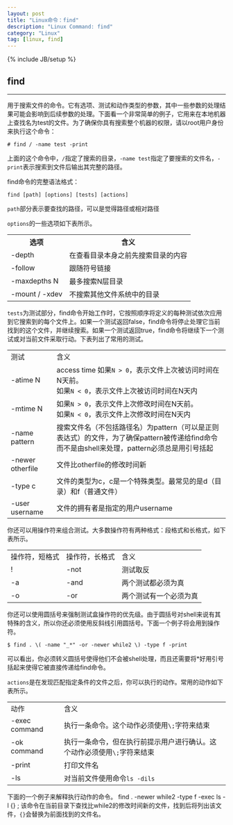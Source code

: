 ```yaml
---
layout: post
title: "Linux命令：find"
description: "Linux Command: find"
category: "Linux"
tag: [linux, find]
---
```

{% include JB/setup %}

## find

***

用于搜索文件的命令。它有选项、测试和动作类型的参数，其中一些参数的处理结果可能会影响到后续参数的处理。下面看一个非常简单的例子，它用来在本地机器上查找名为test的文件。为了确保你具有搜索整个机器的权限，请以root用户身份来执行这个命令：

	# find / -name test -print

上面的这个命令中，`/`指定了搜索的目录，`-name test`指定了要搜索的文件名，`-print`表示搜索到文件后输出其完整的路径。

find命令的完整语法格式：

	find [path] [options] [tests] [actions]


`path`部分表示要查找的路径，可以是觉得路径或相对路径

`options`的一些选项如下表所示。
	<table>
		<tr>
			<th>选项</th>
			<th>含义</th>
		</tr>
		<tr>
			<td>-depth</td>
			<td>在查看目录本身之前先搜索目录的内容</td>
		</tr>
		<tr>
			<td>-follow</td>
			<td>跟随符号链接</td>
		</tr>
		<tr>
			<td>-maxdepths N</td>
			<td>最多搜索N层目录</td>
		</tr>
		<tr>
			<td>-mount / -xdev</td>
			<td>不搜索其他文件系统中的目录</td>
		</tr>
	</table>

<!--excerpt-->

`tests`为测试部分，find命令开始工作时，它按照顺序将定义的每种测试依次应用到它搜索到的每个文件上。如果一个测试返回false，find命令将停止处理它当前找到的这个文件，并继续搜索。如果一个测试返回true，find命令将继续下一个测试或对当前文件采取行动。下表列出了常用的测试。
	<table>
		<tr>
			<td>测试</td>
			<td>含义</td>
		</tr>
		<tr>
			<td>-atime N</td>
			<td>access time
				如果`N > 0`，表示文件上次被访问时间在N天前。<br />如果`N < 0`，表示文件上次被访问时间在N天内
			</td>
		</tr>
		<tr>
			<td>-mtime N</td>
			<td>如果`N > 0`，表示文件上次修改时间在N天前。<br />如果`N < 0`，表示文件上次修改时间在N天内</td>
		</tr>
		<tr>
			<td>-name pattern</td>
			<td>搜索文件名（不包括路径名）为pattern（可以是正则表达式）的文件，为了确保pattern被传递给find命令而不是由shell来处理，pattern必须总是用引号括起</td>
		</tr>
		<tr>
			<td>-newer otherfile</td>
			<td>文件比otherfile的修改时间新</td>
		</tr>
		<tr>
			<td>-type c</td>
			<td>文件的类型为c，c是一个特殊类型。最常见的是d（目录）和f（普通文件）</td>
		</tr>
		<tr>
			<td>-user username</td>
			<td>文件的拥有者是指定的用户username</td>
		</tr>
	</table>
你还可以用操作符来组合测试。大多数操作符有两种格式：段格式和长格式，如下表所示。
	<table>
		<tr>
			<td>操作符，短格式</td>
			<td>操作符，长格式</td>
			<td>含义</td>
		</tr>
		<tr>
			<td>!</td>
			<td>-not</td>
			<td>测试取反</td>
		</tr>
		<tr>
			<td>-a</td>
			<td>-and</td>
			<td>两个测试都必须为真</td>
		</tr>
		<tr>
			<td>-o</td>
			<td>-or</td>
			<td>两个测试有一个必须为真</td>
		</tr>
	</table>
你还可以使用圆括号来强制测试盒操作符的优先级。由于圆括号对shell来说有其特殊的含义，所以你还必须使用反斜线引用圆括号。下面一个例子将会用到操作符。

	$ find . \( -name "_*" -or -newer while2 \) -type f -print

可以看出，你必须转义圆括号使得他们不会被shell处理，而且还需要将*好用引号括起来使得它被直接传递给find命令。

`actions`是在发现匹配指定条件的文件之后，你可以执行的动作。常用的动作如下表所示。
	<table>
		<tr>
			<td>动作</td>
			<td>含义</td>
		</tr>
		<tr>
			<td>-exec command</td>
			<td>执行一条命令。这个动作必须使用`\;`字符来结束</td>
		</tr>
		<tr>
			<td>-ok command</td>
			<td>执行一条命令，但在执行前提示用户进行确认。这个动作必须使用`\;`字符来结束</td>
		</tr>
		<tr>
			<td>-print</td>
			<td>打印文件名</td>
		</tr>
		<tr>
			<td>-ls</td>
			<td>对当前文件使用命令`ls -dils`</td>
		</tr>
	</table>
下面的一个例子来解释执行动作的命令。
	find . -newer while2 -type f -exec ls -l {} \;
该命令在当前目录下查找比while2的修改时间新的文件，找到后将列出该文件，`{}`会替换为前面找到的文件名。

